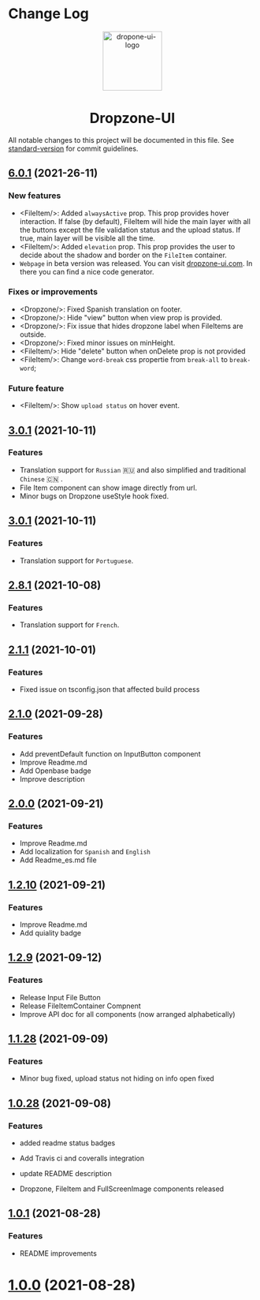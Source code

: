 # Change Log

<p align="center">
<img align="center" height="120" src="https://user-images.githubusercontent.com/43678736/132112022-0ca409ae-cca2-43c8-be89-110376260a3f.png" alt="dropone-ui-logo">

<h1 align="center">  Dropzone-UI</h1>

</p>

All notable changes to this project will be documented in this file. See [standard-version](https://github.com/conventional-changelog/standard-version) for commit guidelines.


<a name="6.0.1"></a>

## [6.0.1](https://github.com/dropzone-ui/dropzone-ui/compare/v6.0.1...v5.5.6) (2021-26-11)

### New features
- \<FileItem/\>:  Added `alwaysActive` prop. This prop provides hover interaction. If false (by default), FileItem will hide the main layer with all the buttons except the file validation status and the upload status. If true, main layer will be visible all the time.
- \<FileItem/\>:  Added `elevation` prop. This prop provides the user to decide about the shadow and border on the `FileItem` container.
- `Webpage` in beta version was released. You can visit [dropzone-ui.com](https://www.dropzone-ui.com). In there you can find a nice code generator.
 
### Fixes or improvements
- \<Dropzone/\>:  Fixed Spanish translation on footer.
- \<Dropzone/\>:  Hide "view" button when view prop is provided.
- \<Dropzone/\>:  Fix issue that hides dropzone label when FileItems are outside.
- \<Dropzone/\>:  Fixed minor issues on minHeight.
- \<FileItem/\>:  Hide "delete" button when onDelete prop is not provided
- \<FileItem/\>:  Change `word-break` css propertie from `break-all` to `break-word`;

### Future feature
- \<FileItem/\>:  Show `upload status` on hover event.

<a name="3.0.1"></a>

## [3.0.1](https://github.com/dropzone-ui/dropzone-ui/compare/v2.8.1...v3.0.1) (2021-10-11)

### Features

- Translation support for `Russian` :ru: and also simplified and traditional `Chinese` :cn: .
- File Item component can show image directly from url.
- Minor bugs on Dropzone useStyle hook fixed.



<a name="3.0.1"></a>

## [3.0.1](https://github.com/dropzone-ui/dropzone-ui/compare/v2.8.1...v3.0.1) (2021-10-11)

### Features

- Translation support for `Portuguese`.
<a name="2.8.1"></a>

## [2.8.1](https://github.com/dropzone-ui/dropzone-ui/compare/v2.8.1...v2.1.1) (2021-10-08)

### Features
- Translation support for `French`.

<a name="2.1.1"></a>

## [2.1.1](https://github.com/dropzone-ui/dropzone-ui/compare/v2.1.1...v2.0.0) (2021-10-01)

### Features

- Fixed issue on tsconfig.json that affected build process

<a name="2.1.0"></a>

## [2.1.0](https://github.com/dropzone-ui/dropzone-ui/compare/v2.1.0...v2.0.0) (2021-09-28)

### Features

- Add preventDefault function on InputButton component
- Improve Readme.md
- Add Openbase badge
- Improve description

<a name="2.0.0"></a>

## [2.0.0](https://github.com/dropzone-ui/dropzone-ui/compare/v2.0.0...v1.2.10) (2021-09-21)

### Features

- Improve Readme.md
- Add localization for `Spanish` and `English`
- Add Readme_es.md file

<a name="1.2.10"></a>

## [1.2.10](https://github.com/dropzone-ui/dropzone-ui/compare/v1.0.1...v1.0.2) (2021-09-21)

### Features

- Improve Readme.md
- Add quiality badge
<a name="1.2.9"></a>

## [1.2.9](https://github.com/dropzone-ui/dropzone-ui/compare/v1.0.1...v1.0.2) (2021-09-12)

### Features

- Release Input File Button
- Release FileItemContainer Compnent
- Improve API doc for all components (now arranged alphabetically)



<a name="1.1.28"></a>

## [1.1.28](https://github.com/dropzone-ui/dropzone-ui/compare/v1.0.1...v1.0.2) (2021-09-09)

### Features

- Minor bug fixed, upload status not hiding on info open fixed


<a name="1.0.28"></a>

## [1.0.28](https://github.com/dropzone-ui/dropzone-ui/compare/v1.0.1...v1.0.2) (2021-09-08)

### Features

- added readme status badges 

- Add Travis ci and coveralls integration 

- update README description 
- Dropzone, FileItem and FullScreenImage components released

<a name="1.0.1"></a>

## [1.0.1](https://github.com/dropzone-ui/dropzone-ui/compare/v1.0.0...v1.0.1) (2021-08-28)

### Features

- README improvements

<a name="1.0.0"></a>

# [1.0.0](https://github.com/dropzone-ui/dropzone-ui/compare/v0.1.2...v1.0.0) (2021-08-28)
